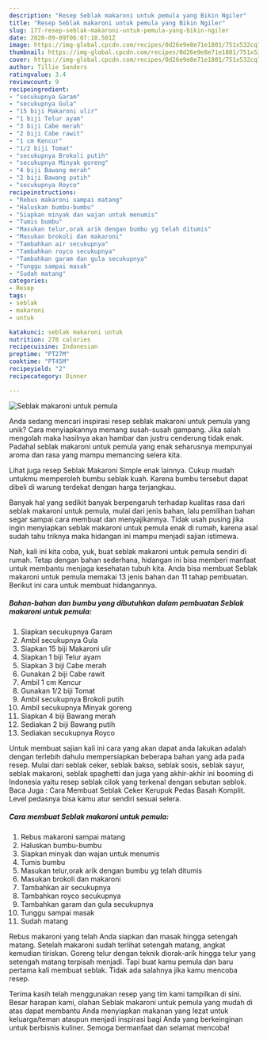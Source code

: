 ```yaml
---
description: "Resep Seblak makaroni untuk pemula yang Bikin Ngiler"
title: "Resep Seblak makaroni untuk pemula yang Bikin Ngiler"
slug: 177-resep-seblak-makaroni-untuk-pemula-yang-bikin-ngiler
date: 2020-09-09T06:07:18.501Z
image: https://img-global.cpcdn.com/recipes/0d26e9e8e71e1801/751x532cq70/seblak-makaroni-untuk-pemula-foto-resep-utama.jpg
thumbnail: https://img-global.cpcdn.com/recipes/0d26e9e8e71e1801/751x532cq70/seblak-makaroni-untuk-pemula-foto-resep-utama.jpg
cover: https://img-global.cpcdn.com/recipes/0d26e9e8e71e1801/751x532cq70/seblak-makaroni-untuk-pemula-foto-resep-utama.jpg
author: Tillie Sanders
ratingvalue: 3.4
reviewcount: 9
recipeingredient:
- "secukupnya Garam"
- "secukupnya Gula"
- "15 biji Makaroni ulir"
- "1 biji Telur ayam"
- "3 biji Cabe merah"
- "2 biji Cabe rawit"
- "1 cm Kencur"
- "1/2 biji Tomat"
- "secukupnya Brokoli putih"
- "secukupnya Minyak goreng"
- "4 biji Bawang merah"
- "2 biji Bawang putih"
- "secukupnya Royco"
recipeinstructions:
- "Rebus makaroni sampai matang"
- "Haluskan bumbu-bumbu"
- "Siapkan minyak dan wajan untuk menumis"
- "Tumis bumbu"
- "Masukan telur,orak arik dengan bumbu yg telah ditumis"
- "Masukan brokoli dan makaroni"
- "Tambahkan air secukupnya"
- "Tambahkan royco secukupnya"
- "Tambahkan garam dan gula secukupnya"
- "Tunggu sampai masak"
- "Sudah matang"
categories:
- Resep
tags:
- seblak
- makaroni
- untuk

katakunci: seblak makaroni untuk 
nutrition: 278 calories
recipecuisine: Indonesian
preptime: "PT27M"
cooktime: "PT45M"
recipeyield: "2"
recipecategory: Dinner

---
```



![Seblak makaroni untuk pemula](https://img-global.cpcdn.com/recipes/0d26e9e8e71e1801/751x532cq70/seblak-makaroni-untuk-pemula-foto-resep-utama.jpg)

Anda sedang mencari inspirasi resep seblak makaroni untuk pemula yang unik? Cara menyiapkannya memang susah-susah gampang. Jika salah mengolah maka hasilnya akan hambar dan justru cenderung tidak enak. Padahal seblak makaroni untuk pemula yang enak seharusnya mempunyai aroma dan rasa yang mampu memancing selera kita.

Lihat juga resep Seblak Makaroni Simple enak lainnya. Cukup mudah untukmu memperoleh bumbu seblak kuah. Karena bumbu tersebut dapat dibeli di warung terdekat dengan harga terjangkau.

Banyak hal yang sedikit banyak berpengaruh terhadap kualitas rasa dari seblak makaroni untuk pemula, mulai dari jenis bahan, lalu pemilihan bahan segar sampai cara membuat dan menyajikannya. Tidak usah pusing jika ingin menyiapkan seblak makaroni untuk pemula enak di rumah, karena asal sudah tahu triknya maka hidangan ini mampu menjadi sajian istimewa.


Nah, kali ini kita coba, yuk, buat seblak makaroni untuk pemula sendiri di rumah. Tetap dengan bahan sederhana, hidangan ini bisa memberi manfaat untuk membantu menjaga kesehatan tubuh kita. Anda bisa membuat Seblak makaroni untuk pemula memakai 13 jenis bahan dan 11 tahap pembuatan. Berikut ini cara untuk membuat hidangannya.

<!--inarticleads1-->

##### Bahan-bahan dan bumbu yang dibutuhkan dalam pembuatan Seblak makaroni untuk pemula:

1. Siapkan secukupnya Garam
1. Ambil secukupnya Gula
1. Siapkan 15 biji Makaroni ulir
1. Siapkan 1 biji Telur ayam
1. Siapkan 3 biji Cabe merah
1. Gunakan 2 biji Cabe rawit
1. Ambil 1 cm Kencur
1. Gunakan 1/2 biji Tomat
1. Ambil secukupnya Brokoli putih
1. Ambil secukupnya Minyak goreng
1. Siapkan 4 biji Bawang merah
1. Sediakan 2 biji Bawang putih
1. Sediakan secukupnya Royco


Untuk membuat sajian kali ini cara yang akan dapat anda lakukan adalah dengan terlebih dahulu mempersiapkan beberapa bahan yang ada pada resep. Mulai dari seblak ceker, seblak bakso, seblak sosis, seblak sayur, seblak makaroni, seblak spaghetti dan juga yang akhir-akhir ini booming di Indonesia yaitu resep seblak cilok yang terkenal dengan sebutan seblok. Baca Juga : Cara Membuat Seblak Ceker Kerupuk Pedas Basah Komplit. Level pedasnya bisa kamu atur sendiri sesuai selera. 

<!--inarticleads2-->

##### Cara membuat Seblak makaroni untuk pemula:

1. Rebus makaroni sampai matang
1. Haluskan bumbu-bumbu
1. Siapkan minyak dan wajan untuk menumis
1. Tumis bumbu
1. Masukan telur,orak arik dengan bumbu yg telah ditumis
1. Masukan brokoli dan makaroni
1. Tambahkan air secukupnya
1. Tambahkan royco secukupnya
1. Tambahkan garam dan gula secukupnya
1. Tunggu sampai masak
1. Sudah matang


Rebus makaroni yang telah Anda siapkan dan masak hingga setengah matang. Setelah makaroni sudah terlihat setengah matang, angkat kemudian tiriskan. Goreng telur dengan teknik diorak-arik hingga telur yang setengah matang terpisah menjadi. Tapi buat kamu pemula dan baru pertama kali membuat seblak. Tidak ada salahnya jika kamu mencoba resep. 

Terima kasih telah menggunakan resep yang tim kami tampilkan di sini. Besar harapan kami, olahan Seblak makaroni untuk pemula yang mudah di atas dapat membantu Anda menyiapkan makanan yang lezat untuk keluarga/teman ataupun menjadi inspirasi bagi Anda yang berkeinginan untuk berbisnis kuliner. Semoga bermanfaat dan selamat mencoba!

